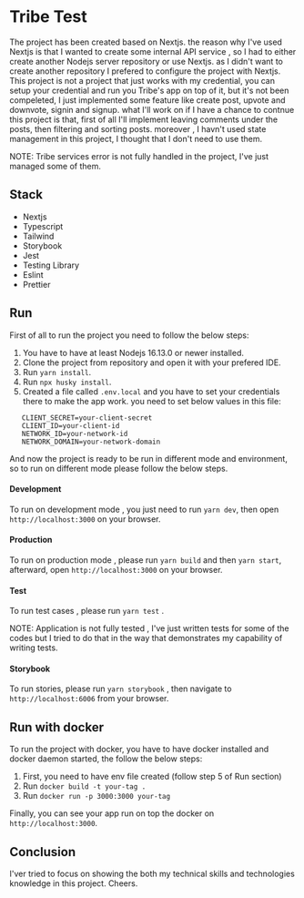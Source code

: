 # Tribe Test

The project has been created based on Nextjs. the reason why I've used Nextjs is that I wanted to create some internal API service , so I had to either create another Nodejs server repository or use Nextjs. as I didn't want to create another repository I prefered to configure the project with Nextjs. This project is not a project that just works with my credential, you can setup your credential and run you Tribe's app on top of it, but it's not been compeleted, I just implemented some feature like create post, upvote and downvote, signin and signup. what I'll work on if I have a chance to contnue this project is that, first of all I'll implement leaving comments under the posts, then filtering and sorting posts. moreover , I havn't used state management in this project, I thought that I don't need to use them.

NOTE: Tribe services error is not fully handled in the project, I've just managed some of them.

## Stack

- Nextjs
- Typescript
- Tailwind
- Storybook
- Jest
- Testing Library
- Eslint
- Prettier

## Run

First of all to run the project you need to follow the below steps:

1. You have to have at least Nodejs 16.13.0 or newer installed.
2. Clone the project from repository and open it with your prefered IDE.
3. Run `yarn install`.
4. Run `npx husky install`.
5. Created a file called `.env.local` and you have to set your credentials there to make the app work. you need to set below values in this file:

````
   CLIENT_SECRET=your-client-secret
   CLIENT_ID=your-client-id
   NETWORK_ID=your-network-id
   NETWORK_DOMAIN=your-network-domain
````

And now the project is ready to be run in different mode and environment, so to run on different mode please follow the below steps.

#### Development

To run on development mode , you just need to run `yarn dev`, then open `http://localhost:3000` on your browser.

#### Production

To run on production mode , please run `yarn build` and then `yarn start`, afterward, open `http://localhost:3000` on your browser.

#### Test

To run test cases , please run `yarn test` .

NOTE: Application is not fully tested , I've just written tests for some of the codes but I tried to do that in the way that demonstrates my capability of writing tests.

#### Storybook

To run stories, please run `yarn storybook` , then navigate to `http://localhost:6006` from your browser.

## Run with docker

To run the project with docker, you have to have docker installed and docker daemon started, the follow the below steps:

1. First, you need to have env file created (follow step 5 of Run section)
2. Run `docker build -t your-tag .`
3. Run `docker run -p 3000:3000 your-tag`

Finally, you can see your app run on top the docker on `http://localhost:3000`.

## Conclusion

I'ver tried to focus on showing the both my technical skills and technologies knowledge in this project.
Cheers.

